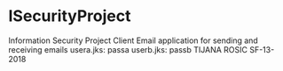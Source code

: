 # ISecurityProject
Information Security Project
Client Email application for sending and receiving emails
usera.jks: passa
userb.jks: passb
TIJANA ROSIC SF-13-2018
